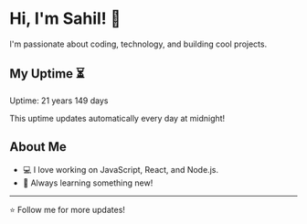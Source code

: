 # Hi, I'm Sahil! 👋

I'm passionate about coding, technology, and building cool projects.

## My Uptime ⏳
Uptime: 21 years 149 days

This uptime updates automatically every day at midnight!

## About Me
- 💻 I love working on JavaScript, React, and Node.js.
- 🎯 Always learning something new!

---

⭐️ Follow me for more updates!
